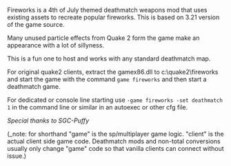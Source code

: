 Fireworks is a 4th of July themed deathmatch weapons mod that uses existing assets to recreate popular fireworks. This is based on 3.21 version of the game source.

Many unused particle effects from Quake 2 form the game make an appearance with a lot of sillyness.

This is a fun one to host and works with any standard deathmatch map.

For original quake2 clients, extract the gamex86.dll to c:\quake2\fireworks and start the game with the command `game fireworks` and then start a deathmatch game.

For dedicated or console line starting use `-game fireworks -set deathmatch 1` in the command line or similar in an autoexec or other cfg file.



_Special thanks to SGC-Puffy_


(_note: for shorthand "game" is the sp/multiplayer game logic. "client" is the actual client side game code. Deathmatch mods and non-total conversions usually only change "game" code so that vanilla clients can connect without issue.)